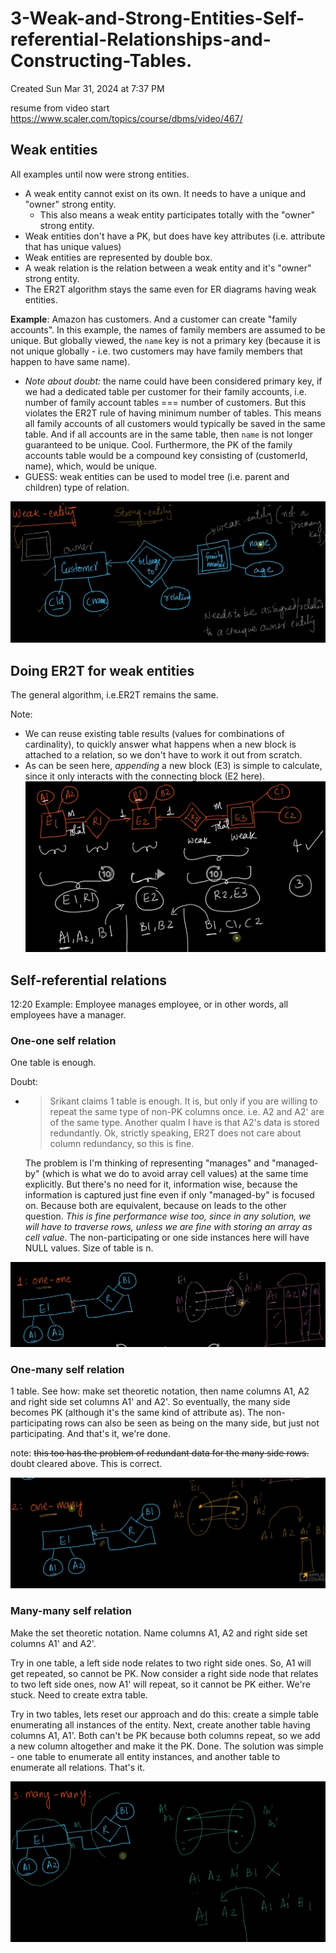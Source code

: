 # 3-Weak-and-Strong-Entities-Self-referential-Relationships-and-Constructing-Tables. 
Created Sun Mar 31, 2024 at 7:37 PM


resume from video start https://www.scaler.com/topics/course/dbms/video/467/

## Weak entities
All examples until now were strong entities.

- A weak entity cannot exist on its own. It needs to have a unique and "owner" strong entity.
	- This also means a weak entity participates totally with the "owner" strong entity.
- Weak entities don't have a PK, but does have key attributes (i.e. attribute that has unique values)
- Weak entities are represented by double box.
- A weak relation is the relation between a weak entity and it's "owner" strong entity.
- The ER2T algorithm stays the same even for ER diagrams having weak entities.

**Example**: Amazon has customers. And a customer can create "family accounts". In this example, the names of family members are assumed to be unique. But globally viewed, the `name` key is not a primary key (because it is not unique globally - i.e. two customers may have family members that happen to have same name).

- *Note about doubt:* the name could have been considered primary key, if we had a dedicated table per customer for their family accounts, i.e. number of family account tables === number of customers. But this violates the ER2T rule of having minimum number of tables. This means all family accounts of all customers would typically be saved in the same table. And if all accounts are in the same table, then `name` is not longer guaranteed to be unique. Cool. Furthermore, the PK of the family accounts table would be a compound key consisting of (customerId, name), which, would be unique.
- GUESS: weak entities can be used to model tree (i.e. parent and children) type of relation.

![](../../../../assets/3-Weak-and-Strong-Entities-Self-referential-Relationships-and-Constructing-Tables-image-1-6718f520.png)

## Doing ER2T for weak entities
The general algorithm, i.e.ER2T remains the same. 

Note: 
- We can reuse existing table results (values for combinations of cardinality), to quickly answer what happens when a new block is attached to a relation, so we don't have to work it out from scratch.
- As can be seen here, *appending* a new block (E3) is simple to calculate, since it only interacts with the connecting block (E2 here).
![](../../../../assets/3-Weak-and-Strong-Entities-Self-referential-Relationships-and-Constructing-Tables-image-2-6718f520.png)


## Self-referential relations
12:20
Example: Employee manages employee, or in other words, all employees have a manager. 

### One-one self relation

One table is enough.

Doubt:  
- > Srikant claims 1 table is enough. It is, but only if you are willing to repeat the same type of non-PK columns once. i.e. A2 and A2' are of the same type. Another qualm I have is that A2's data is stored redundantly.
  Ok, strictly speaking, ER2T does not care about column redundancy, so this is fine.
  
  The problem is I'm thinking of representing "manages" and "managed-by" (which is what we do to avoid array cell values) at the same time explicitly. But there's no need for it, information wise, because the information is captured just fine even if only "managed-by" is focused on. Because both are equivalent, because on leads to the other question. *This is fine performance wise too, since in any solution, we will have to traverse rows, unless we are fine with storing an array as cell value*. The non-participating or one side instances here will have NULL values. Size of table is n.



![](/assets/3-Weak-and-Strong-Entities-Self-referential-Relationships-and-Constructing-Tables-image-3-6718f520.png)

### One-many self relation 
1 table. See how: make set theoretic notation, then name columns A1, A2 and right side set columns A1' and A2'. So eventually, the many side becomes PK (although it's the same kind of attribute as). The non-participating rows can also be seen as being on the many side, but just not participating. And that's it, we're done.

note: ~~this too has the problem of redundant data for the many side rows.~~ doubt cleared above. This is correct.

![](../../../../assets/3-Weak-and-Strong-Entities-Self-referential-Relationships-and-Constructing-Tables-image-4-6718f520.png)

### Many-many self relation
Make the set theoretic notation. 
Name columns A1, A2 and right side set columns A1' and A2'.

Try in one table, a left side node relates to two right side ones. So, A1 will get repeated, so cannot be PK. Now consider a right side node that relates to two left side ones, now A1' will repeat, so it cannot be PK either. We're stuck. Need to create extra table.

Try in two tables, lets reset our approach and do this: create a simple table enumerating all instances of the entity. Next, create another table having columns A1, A1'. Both can't be PK because both columns repeat, so we add a new column altogether and make it the PK. Done. The solution was simple - one table to enumerate all entity instances, and another table to enumerate all relations. That's it.

![](../../../../assets/3-Weak-and-Strong-Entities-Self-referential-Relationships-and-Constructing-Tables-image-5-6718f520.png)